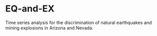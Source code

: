 # EQ-and-EX
Time series analysis for the discrimination of natural earthquakes and mining explosions in Arizona and Nevada.
